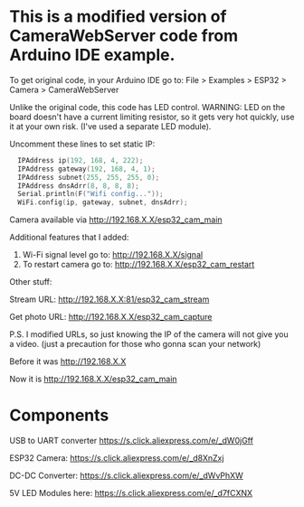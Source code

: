 # This is a modified version of CameraWebServer code from Arduino IDE example.
To get original code, in your Arduino IDE go to: File > Examples > ESP32 > Camera > CameraWebServer

Unlike the original code, this code has LED control.
WARNING: LED on the board doesn't have a current limiting resistor, so it gets very hot quickly, use it at your own risk. (I've used a separate LED module).

Uncomment these lines to set static IP:
```cpp
  IPAddress ip(192, 168, 4, 222);
  IPAddress gateway(192, 168, 4, 1);
  IPAddress subnet(255, 255, 255, 0);
  IPAddress dnsAdrr(8, 8, 8, 8);
  Serial.println(F("Wifi config..."));
  WiFi.config(ip, gateway, subnet, dnsAdrr);
```
  
Camera available via http://192.168.X.X/esp32_cam_main

Additional features that I added:
1. Wi-Fi signal level go to: http://192.168.X.X/signal
2. To restart camera go to: http://192.168.X.X/esp32_cam_restart

Other stuff:

Stream URL: http://192.168.X.X:81/esp32_cam_stream

Get photo URL: http://192.168.X.X/esp32_cam_capture

P.S. I modified URLs, so just knowing the IP of the camera will not give you a video. (just a precaution for those who gonna scan your network)

Before it was http://192.168.X.X

Now it is http://192.168.X.X/esp32_cam_main

# Components

USB to UART converter https://s.click.aliexpress.com/e/_dW0jGff

ESP32 Camera: https://s.click.aliexpress.com/e/_d8XnZxj

DC-DC Converter: https://s.click.aliexpress.com/e/_dWvPhXW

5V LED Modules here: https://s.click.aliexpress.com/e/_d7fCXNX
